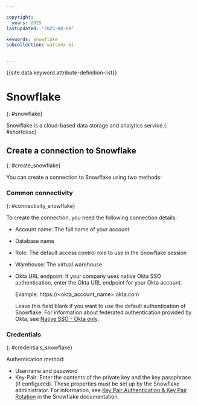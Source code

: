 ```yaml
---

copyright:
  years: 2025
lastupdated: "2025-08-08"

keywords: snowflake
subcollection: watsonx-bi


---
```

{{site.data.keyword.attribute-definition-list}}

# Snowflake
{: #snowflake}

Snowflake is a cloud-based data storage and analytics service.{: #shortdesc}

## Create a connection to Snowflake
{: #create_snowflake}

You can create a connection to Snowflake using two methods:

### Common connectivity
{: #connectivity_snowflake}

To create the connection, you need the following connection details:

- Account name: The full name of your account
- Database name
- Role: The default access control role to use in the Snowflake session
- Warehouse: The virtual warehouse
- Okta URL endpoint: If your company uses native Okta SSO authentication, enter the Okta URL endpoint for your Okta account. 

  Example: https://<okta_account_name>.okta.com

  Leave this field blank if you want to use the default authentication of Snowflake. For information about federated authentication provided by Okta, see [Native SSO - Okta only](https://docs.snowflake.com/en/user-guide/admin-security-fed-auth-use#native-sso-okta-only).

### Credentials
{: #credentials_snowflake}

Authentication method:

- Username and password
- Key-Pair: Enter the contents of the private key and the key passphrase (if configured). These properties must be set up by the Snowflake administrator. For information, see [Key Pair Authentication & Key Pair Rotation](https://docs.snowflake.com/en/user-guide/key-pair-auth) in the Snowflake documentation.
